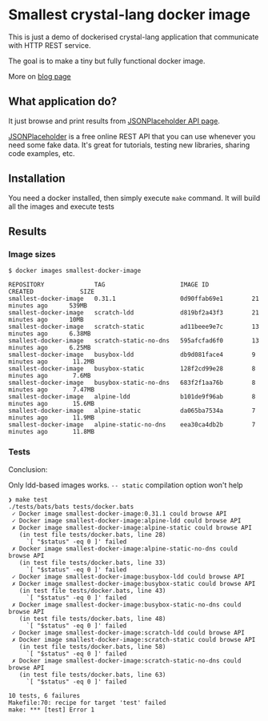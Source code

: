 Smallest crystal-lang docker image
==================================

This is just a demo of dockerised crystal-lang application that communicate with
HTTP REST service.

The goal is to make a tiny but fully functional docker image.

More on [blog page](https://andrius.mobi/2019/10/Create-the-smallest-Crystal-lang-docker-image-based-on-scratch.html)

## What application do?

It just browse and print results from
[JSONPlaceholder API page](http://jsonplaceholder.typicode.com/posts/1).

[JSONPlaceholder](https://jsonplaceholder.typicode.com) is a free online
REST API that you can use whenever you need some fake data. It's great for
tutorials, testing new libraries, sharing code examples, etc.

## Installation

You need a docker installed, then simply execute `make` command. It will build
all the images and execute tests

## Results

### Image sizes

```
$ docker images smallest-docker-image

REPOSITORY              TAG                     IMAGE ID            CREATED             SIZE
smallest-docker-image   0.31.1                  0d90ffab69e1        21 minutes ago      539MB
smallest-docker-image   scratch-ldd             d819bf2a43f3        21 minutes ago      10MB
smallest-docker-image   scratch-static          ad11beee9e7c        13 minutes ago      6.38MB
smallest-docker-image   scratch-static-no-dns   595afcfad6f0        13 minutes ago      6.25MB
smallest-docker-image   busybox-ldd             db9d081face4        9 minutes ago       11.2MB
smallest-docker-image   busybox-static          128f2cd99e28        8 minutes ago       7.6MB
smallest-docker-image   busybox-static-no-dns   683f2f1aa76b        8 minutes ago       7.47MB
smallest-docker-image   alpine-ldd              b101de9f96ab        8 minutes ago       15.6MB
smallest-docker-image   alpine-static           da065ba7534a        7 minutes ago       11.9MB
smallest-docker-image   alpine-static-no-dns    eea30ca4db2b        7 minutes ago       11.8MB
```

### Tests

Conclusion:

Only ldd-based images works. `-- static` compilation option won't help

```
❯ make test
./tests/bats/bats tests/docker.bats
 ✓ Docker image smallest-docker-image:0.31.1 could browse API
 ✓ Docker image smallest-docker-image:alpine-ldd could browse API
 ✗ Docker image smallest-docker-image:alpine-static could browse API
   (in test file tests/docker.bats, line 28)
     `[ "$status" -eq 0 ]' failed
 ✗ Docker image smallest-docker-image:alpine-static-no-dns could browse API
   (in test file tests/docker.bats, line 33)
     `[ "$status" -eq 0 ]' failed
 ✓ Docker image smallest-docker-image:busybox-ldd could browse API
 ✗ Docker image smallest-docker-image:busybox-static could browse API
   (in test file tests/docker.bats, line 43)
     `[ "$status" -eq 0 ]' failed
 ✗ Docker image smallest-docker-image:busybox-static-no-dns could browse API
   (in test file tests/docker.bats, line 48)
     `[ "$status" -eq 0 ]' failed
 ✓ Docker image smallest-docker-image:scratch-ldd could browse API
 ✗ Docker image smallest-docker-image:scratch-static could browse API
   (in test file tests/docker.bats, line 58)
     `[ "$status" -eq 0 ]' failed
 ✗ Docker image smallest-docker-image:scratch-static-no-dns could browse API
   (in test file tests/docker.bats, line 63)
     `[ "$status" -eq 0 ]' failed

10 tests, 6 failures
Makefile:70: recipe for target 'test' failed
make: *** [test] Error 1
```
